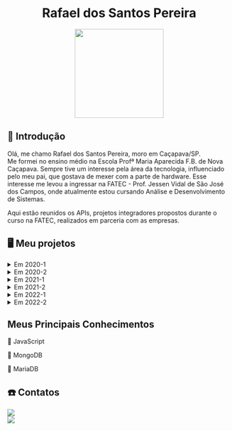 <body>
  <div align="center">
    <h1>Rafael dos Santos Pereira</h1>
    <kbd><img src="https://avatars.githubusercontent.com/rafaeldossper" width="200px" height="200px"/></kbd>
    
  </div>
</body>

## 📓 Introdução


Olá, me chamo Rafael dos Santos Pereira, moro em Caçapava/SP. <br>
Me formei no ensino médio na Escola Profª Maria Aparecida F.B. de Nova Caçapava. Sempre tive um interesse pela área da tecnologia, influenciado pelo meu pai, que gostava de mexer com a parte de hardware. Esse interesse me levou a ingressar na FATEC - Prof. Jessen Vidal de São José dos Campos, onde atualmente estou cursando Análise e Desenvolvimento de Sistemas.
<br> 

Aqui estão reunidos os APIs, projetos integradores propostos durante o curso na FATEC, realizados em parceria com as empresas.<br /> 


## :desktop_computer: Meu projetos

<details>
  <summary>Em 2020-1</summary>

  ## SlimSystem
  
No primeiro projeto integrador proposto foi desenvolvido um aplicativo mobile de segurança domiciliar, que faz o gerenciamento e controle de câmeras e alarmes para a segurança. Utilizamos a programação modular, que enfatiza a separação da funcionalidade de um programa em módulos independentes e intercambiáveis.

<br> 

#### :handshake: Parceiro Acadêmico:
- [FATEC - Prof. Jessen Vidal](http://fatecsjc-prd.azurewebsites.net)

- Prof. Jean Carlos Lourenço Costa, disciplina de Programação em Microinformática.

  <br> 


#### :warning: Problema:
Falta de controle e monitoramento eficaz de segurança domiciliar, o que leva a preocupações com a segurança dos moradores e de seus bens quando estão ausentes.

<br> 

#### :old_key: Solução:
Aplicativo de segurança doméstica que ofereça aos usuários conforto, segurança e praticidade, permitindo controle e monitoramento em qualquer lugar, através de um dispositivo móvel conectado à internet, com foco na autonomia total do cliente sobre a segurança de sua residência a qualquer momento.

<br> 

#### :computer: Tecnologias Utilizadas:
Foram utilizadas as plataformas Kodular/App Inventor no desenvolvimento do aplicativo e o Firebase para o armazenamento e fornecimento de dados.

- #### Firebase
O Firebase fornece um banco de dados em tempo real e back-end como um serviço. O serviço fornece aos desenvolvedores de aplicativos uma API que permite que os dados sejam sincronizados entre clientes e armazenados na nuvem do Firebase.

 - #### Kodular/AppInventor
Plataformas usadas para desenvolvimento de aplicativos android, baseada em blocos lógicos. Foi desenvolvido toda a aplicação do projeto usando programação em blocos.

<br> 
    
#### :1st_place_medal: Contribuições Pessoais:
Durante o desenvolvimento desse projeto minha contribuição foi na parte do backend da aplicação, o sistema de login, chamadas telefônicas e notificações de acompanhamento de atividades foram construídas através dos blocos lógicos nas plataformas de desenvolvimento de aplicativos android.

<br> 

  
#### Hard Skills:
- **Kodular/AppInventor:**  Sei usar com autonomia.
- **Firebase:**  Sei usar com ajuda.

  <br> 

#### Soft Skills:
- **Comunicação:** A principal soft skill desenvolvida foi a comunicação, essencial para a minha contribuição com a equipe, levando em consideração que tivemos que migrar para o ensino EAD em circunstâncias da pandemia, precisavamos manter clareza na nossa comunicação para que pudéssemos trabalhar em equipe no desenvolvimento do projeto.

 <br> 

</details>  
<details>
  <summary>Em 2020-2</summary>
  
  <br> 
  
Esse projeto integrador consistiu na criação de um sistema dedicado ao controle e gerenciamento da jornada de motoristas. Este sistema foi projetado para localizar e registrar o status da jornada em tempo real.

<br> 


#### :handshake: Parceiro Acadêmico:
- [FATEC - Prof. Jessen Vidal](http://fatecsjc-prd.azurewebsites.net)

- [IACIT](https://www.iacit.com.br) - Soluções Tecnológicas

  <br> 

#### :warning: Problema:
Falta de acompanhamento eficaz e atualização de status na jornada dos motoristas, prejudicando a segurança no transporte de cargas e a experiência do usuário.

<br> 

#### :old_key: Solução:
Criar um aplicativo de gerenciamento personalizável para monitorar a jornada dos motoristas, oferecendo planejamento, acompanhamento e controle, atendendo às necessidades dos motoristas, funcionários e administradores.

<br> 

#### :computer: Tecnologias Utilizadas:

- #### Java
Java foi a principal linguagem de programação utilizada no projeto. Através dela, o aplicativo foi desenvolvido, fornecendo uma base sólida para a implementação das funcionalidades necessárias.


- #### Java Swing
É um framework que disponibiliza um conjunto de elementos gráficos para a criação de interfaces de usuário (GUI) em aplicativos Java. No projeto, Java Swing foi utilizado juntamente com a linguagem Java para desenvolver interfaces de usuário interativas e visualmente atraentes para o aplicativo.

- #### PostgreSQL
PostgreSQL é um sistema de gerenciamento de banco de dados relacional de código aberto, amplamente reconhecido por sua robustez, confiabilidade e capacidade de lidar com grandes volumes de dados. No projeto, PostgreSQL foi o banco de dados utilizado para armazenar e gerenciar os dados da aplicação, garantindo integridade e eficiência no acesso aos dados.

- #### pgAdmin
 É uma ferramenta de administração de banco de dados que facilita o gerenciamento de bancos de dados PostgreSQL.

<br> 
  
#### :1st_place_medal: Contribuições Pessoais:

No projeto, minha contribuição principal foi o desenvolvimento e a integração do banco de dados PostgreSQL com o backend feito em Java. No início, enfrentei o desafio de aprender sobre o desenvolvimento de bancos de dados. Eu não tinha muito conhecimento prévio, o que incluía a criação de modelos lógicos e conceituais. Esses modelos são importantes para garantir que a estrutura de dados atenda aos requisitos do sistema e às necessidades dos usuários. Durante o projeto, adquiri a experiência no desenvolvimento de bancos de dados.

<br> 

#### Hard Skills:
- **Java:** Sei usar com ajuda.
- **PostgreSQL & pgAdmin:** Sei usar com autonomia.

<br> 

#### Soft Skills:
- **Comunicação:** Continuei aprimorando essa habilidade, pois nesse semestre o número de integrantes era maior do que no passado, além do que o time estava dividido em 3 partes. A comunicação foi necessária para manter a organização do grupo e a eficiência das entregas.
- **Resiliência:** Durante o projeto ao enfrentar as necessidades relacionadas ao banco de dados e a outros imprevistos foi onde precisei ser mais resiliente, pois apesar de minha falta de conhecimento enfrentei o desafio e me adaptei, buscando soluções para garantir que pudesse atender as demandas e expectativas do cliente.

<br> 

<p align="justify">
  <a href="https://github.com/DevSlim001/PI_2020.2"><img src="https://img.shields.io/badge/github-0077B5?style=for-the-badge&logo=github&logoColor=black"/></a> </p>

  <br> 
  
  </details>
  
  <details>
  <summary>Em 2021-1</summary>

  ## nEDUC

Diante da pandemia de COVID-19, todos enfrentaram o desafio de se adaptar às atividades diárias, incluindo estudos, trabalho e outras interações, o que se alinhou com o avanço da tecnologia. Em parceria com a NESS, nosso desafio era criar uma plataforma web voltada para o ensino à distância, visando a gestão e oferta de conhecimento de maneira prática e eficaz.

<br> 

#### :handshake: Parceiro Acadêmico:
- [FATEC - Prof. Jessen Vidal](http://fatecsjc-prd.azurewebsites.net)
- [NESS](https://www.ness.com.br)

<br> 


#### :warning: Problema:

Encontrar uma solução que tornasse o aprendizado dos estudantes mais acessível e com mais qualidade.

<br> 

#### :old_key: Solução:

Criação de uma plataforma web de ensino intuitiva e prática, que ofereça conteúdos de diversas disciplinas, acesso a certificados e acompanhamento no aprendizado.


<br> 

#### :computer: Tecnologias Utilizadas:


 - #### Python
   Python foi utilizado como a linguagem de programação principal devido à sua simplicidade e legibilidade. Ele foi empregado no desenvolvimento do backend do projeto, facilitando a integração com o banco de dados e a implementação das funcionalidades principais.
   
 - #### Django Framework:
   Django é um framework de desenvolvimento web rápido em Python, usado para criar aplicativos web de forma eficiente. No projeto, o Django foi empregado para criar páginas web dinâmicas, gerenciar o banco de dados e lidar com a lógica de negócios de maneira simplificada e organizada. Ele ofereceu recursos essenciais para lidar facilitar a interação entre o frontend e o backend do aplicativo.

 - #### SQLite:
   SQLite é um sistema de gerenciamento de banco de dados relacional (RDBMS) leve e embutido.
   
 - #### JavaScript:
   Foi utilizado principalmente no frontend para tornar as páginas web interativas. Ele permitiu a implementação de funcionalidades dinâmicas e a melhora na experiência do usuário.
   
 - #### HTML:
   Foi empregado para estruturar os elementos das páginas web. Isso incluiu a criação de parágrafos, links, títulos, tabelas, imagens e vídeos. 
  
 - #### CSS:
   Foi utilizado para definir o estilo e o layout das páginas web. Ele permitiu a customização de cores, fontes, tamanhos e posicionamento dos elementos, contribuindo para a estética geral do projeto.
  
<br> 
    
#### :1st_place_medal: Contribuições Pessoais:

Nesse projeto, contribuí com a estruturação do banco de dados utilizando SQLite, integrações com o backend desenvolvido em Python e Django, e a modificação e revisão de algumas telas utilizando HTML, CSS e JavaScript. Também participei da prototipagem das telas da plataforma web utilizando o Figma. Durante esse processo, trabalhamos na criação dos modelos das páginas, incluindo todos os conteúdos e funcionalidades, bem como na definição do design geral do projeto.

<br> 

  
#### Hard Skills:

- **Figma:**  Sei usar com autonomia.
- **JavaScript:**  Sei usar com autonomia.
- **Python**  Sei usar com ajuda.


  <br> 

#### Soft Skills:
- **Pensamento Criativo:**  Durante a prototipagem desenvolvi muito essa habilidade, pude construir ideias originais, pensando fora da caixa para encontrar soluções criatividas para criar a interface de usuário de maneira agradável e que despertasse interesse.

- **Comunicação Assertiva:** Durante o projeto, consegui manter uma comunicação assertiva com os membros da equipe e o cliente. Pude expressar ideias com clareza, compreender as necessidades e manter um diálogo constante para garantir o alinhamento com as expectativas. Isso foi fundamental para superar imprevistos e garantir o sucesso do projeto.
 <br> 

 <p align="justify">
  <a href="https://github.com/developersapi/LMSApp"><img src="https://img.shields.io/badge/github-0077B5?style=for-the-badge&logo=github&logoColor=black"/></a> </p>
  </details>

  <details>
  <summary>Em 2021-2</summary>

## Ships Document
Neste projeto fomos desafiados a desenvolver um sistema para gerar documentos de aeronaves conforme os padrões da empresa. A proposta surgiu da necessidade de facilitar o gerenciamento e a manipulação dos manuais operacionais das aeronaves, que eram realizados de forma manual e sujeitos a erros.
<br>

#### :handshake: Parceiro Acadêmico:
- [FATEC - Prof. Jessen Vidal](http://fatecsjc-prd.azurewebsites.net)
- [EMBRAER](https://embraer.com/br/pt)

  <br> 


#### :warning: Problema:
Este projeto surgiu numa necessidade real da Embraer. Na empresa, a criação e manutenção dos manuais operacionais para suas aeronaves era um processo demorado e propenso a erros devido à abordagem manual e à utilização de planilhas para o controle das atualizações.

<br> 

#### :old_key: Solução:

 A solução consistiu na criação de um aplicativo desktop que se comunica com um servidor interno da empresa, simplificando a criação, manipulação e disponibilização dos manuais para os clientes.

<br> 

#### :computer: Tecnologias Utilizadas:


 - #### Spring Framework:
    O Spring foi a tecnologia chave do projeto, sendo utilizada para construir as rotas de integração com o banco de dados PostgreSQL. Ele oferece suporte à infraestrutura da aplicação, permitindo que os desenvolvedores se concentrem na lógica da aplicação. O uso do Spring Data facilitou a conexão direta com o banco de dados, simplificando a persistência dos dados e o tratamento dos manuais no sistema.


 - #### PostgreSQL
   O PostgreSQL foi escolhido como o banco de dados do sistema proposto. Ele utiliza a linguagem SQL como interface para adicionar, acessar e processar os dados da aplicação, possibilitando a persistência dos dados de forma eficiente.

   
 - #### AngularJS:
   A interface do usuário foi construída utilizando AngularJS, um framework front-end JavaScript que oferece um padrão de componentização de elementos HTML. Isso facilitou o desenvolvimento e a integração das telas, tornando a construção da interface gráfica do usuário mais simples e intuitiva.

<br> 
    
#### :1st_place_medal: Contribuições Pessoais:

Neste projeto, assumi o papel de Product Owner da equipe, tendo a responsabilidade de manter uma comunicação direta com o cliente, bem como esclarecer as dúvidas dos membros da equipe. Além disso, tive a responsabilidade de apresentar o progresso do projeto durante as sprints, participando ativamente do processo contínuo de validação e negociação de prazos e requisitos. Colaborei de forma versátil no projeto, auxiliando tanto no desenvolvimento front-end quanto no back-end, contribuindo para a construção e publicação dos manuais das aeronaves, modelagem de banco de dados e desenvolvimento da lógica de negócios.

<br> 
  
#### Hard Skills:

- **Angular:** Sei usar com ajuda
- **PostgreSQL:** Sei usar com autonomia


  <br> 

#### Soft Skills:

- **Comunicação:** Dada a complexidade do projeto e os desafios enfrentados, a comunicação foi fundamental para que a equipe finalizasse esse projeto com sucesso.
 <br>

- **Colaboração:** Inicialmente, nossa equipe não estava em sintonia. Após enfrentar desafios, imprevistos e dificuldades, nos unimos em prol do bem do grupo. Isso nos permitiu alcançar nossos objetivos planejados para esse projeto.

 <br>
 
 <p align="justify">
  <a href="https://github.com/developersapi/Sistema-Web-com-Regra-de-Negocio"><img src="https://img.shields.io/badge/github-0077B5?style=for-the-badge&logo=github&logoColor=black"/></a> </p>
  </details>
  
  
  <details>
  <summary>Em 2022-1</summary>
    
  ## eFols
  Neste semestre, em parceria com a Embraer, desenvolvemos um aplicativo mobile para notificar os proprietários sobre novos procedimentos e facilitar a leitura de documentos de manutenção de seus veículos.
<br>

#### :handshake: Parceiro Acadêmico:
- [FATEC - Prof. Jessen Vidal](http://fatecsjc-prd.azurewebsites.net)
- [EMBRAER](https://embraer.com/br/pt)

  <br> 

#### :warning: Problema:
Dificuldade dos proprietários de veículos em acessar e ler documentos preventivos e de manutenção devido à dificuldade de acesso ou à falta de notificações sobre novos documentos no sistema.

<br> 

#### :old_key: Solução:
Desenvolver um aplicativo móvel que forneça alertas e recomendações aos motoristas sobre procedimentos em caso de problemas com seus veículos. Os usuários receberão notificações e poderão consultar os documentos (FOLs) em formato PDF quando necessário.

<br> 

#### :computer: Tecnologias Utilizadas:


 - #### Node.js: 
   O Node.js foi essencial para o desenvolvimento do backend, pois permite a criação de servidores web de forma eficiente e escalável. Utilizamos o Express.js como framework para gerenciar rotas e middleware, simplificando o desenvolvimento da API RESTful. A capacidade de trabalhar com JavaScript tanto no frontend quanto no backend também facilitou a sincronização e manutenção do código entre as duas partes do projeto.

 - #### MongoDB:
   MongoDB, um banco de dados NoSQL, gerenciou os dados do sistema, oferecendo flexibilidade de esquema e lidando bem com grandes volumes. A integração com Node.js via Mongoose simplificou operações de CRUD.
  
   
 - #### React Native:
   Utilizamos React Native para criar o aplicativo móvel de forma nativa para Android e iOS com JavaScript, oferecendo componentes reutilizáveis e um desenvolvimento rápido, mantendo a consistência visual com a versão web.
  
<br> 
    
#### :1st_place_medal: Contribuições Pessoais:

Fui responsável por parte do desenvolvimento do backend utilizando Node.js e Express.js para criar a estrutura do servidor e definir rotas para a API. Implementei as funcionalidades principais da API, incluindo autenticação de usuários e manipulação de dados no MongoDB usando Mongoose. Além disso, colaborei com a equipe de frontend para integrar o backend com o aplicativo React Native, garantindo uma comunicação eficiente entre as partes.

<br> 
  
#### Hard Skills:
- **Node.js:** Sei usar com autonomia
- **MongoDB:** Sei usar com autonomia
- **React Native:** Sei usar com ajuda


  <br> 

#### Soft Skills:

- **Resolução de Problemas:** Enfrentar obstáculos técnicos e encontrar soluções eficazes foi uma habilidade chave demonstrada durante o desenvolvimento do projeto, demonstrando uma abordagem criativa e analítica para resolver os desafios.
  <br>

- **Colaboração:** Trabalhar de forma colaborativa e cooperativa com colegas de equipe foi essencial para o sucesso do projeto, promovendo um ambiente positivo e produtivo onde as ideias foram compartilhadas, discutidas e implementadas de maneira eficiente.

 <br>
 
 

   
   #### [Documentação](https://github.com/TecStocks)
   #### [Backend](https://github.com/TecStocks/backend)
   #### [Frontend](https://github.com/TecStocks/frontend)
   #### [Servidor de Autenticação](https://github.com/TecStocks/auth-server)
   #### [Interface Admin](https://github.com/TecStocks/admin-react)
  

  
  </details>

   <details>
  <summary>Em 2022-2</summary>
     ## Nome proj...
  
descrição do proj


### Parceiro Acadêmico  
<p align="justify">
                     <a href="http://fatecsjc-prd.azurewebsites.net/"> FATEC - Prof. Jessen Vidal </a>
              </p>

### Tecnologias Utilizadas

  - #### NodeJS
  ...

  - #### MongoDB
  ...
  - #### React Native
  ...
  
### Contribuições Pessoais
...
  
### Hard Skills
...

### Soft Skills
...
  
  </details>
  
  
  
  
## Meus Principais Conhecimentos

:beginner: JavaScript

:floppy_disk: MongoDB

:floppy_disk: MariaDB


##  :phone: Contatos
<p align="justify">
  <a href="https://github.com/rafaeldossper"><img src="https://img.shields.io/badge/github-0077B5?style=for-the-badge&logo=github&logoColor=black"/></a> <br>
  <a href="https://www.linkedin.com/in/rafaeldossper/"><img src="https://img.shields.io/badge/LinkedIn-0077B5?style=for-the-badge&logo=linkedin&logoColor=white"/></a> </p>
              
             
           

  

